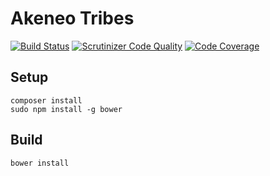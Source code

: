 Akeneo Tribes
=============

[![Build Status](https://travis-ci.org/akeneo/ping.svg?branch=master)](https://travis-ci.org/akeneo/ping)
[![Scrutinizer Code Quality](https://scrutinizer-ci.com/g/akeneo/ping/badges/quality-score.png?b=master)](https://scrutinizer-ci.com/g/akeneo/ping/?branch=master)
[![Code Coverage](https://scrutinizer-ci.com/g/akeneo/ping/badges/coverage.png?b=master)](https://scrutinizer-ci.com/g/akeneo/ping/?branch=master)

Setup
-----

```
composer install
sudo npm install -g bower
```

Build
-----

```
bower install
```